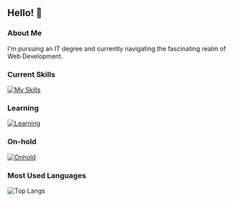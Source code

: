 ## Hello! 🤗

### About Me
I'm pursuing an IT degree and currently navigating the fascinating realm of Web Development.

### Current Skills
[![My Skills](https://skillicons.dev/icons?i=html,css)](https://skillicons.dev)

### Learning
[![Learning](https://skillicons.dev/icons?i=java,spring,mysql,git)](https://skillicons.dev)

### On-hold
[![Onhold](https://skillicons.dev/icons?i=js,angular,figma)](https://skillicons.dev)

### Most Used Languages
![Top Langs](https://github-readme-stats.vercel.app/api/top-langs/?username=RadiantReversal&hide_title=true&theme=buefy)
